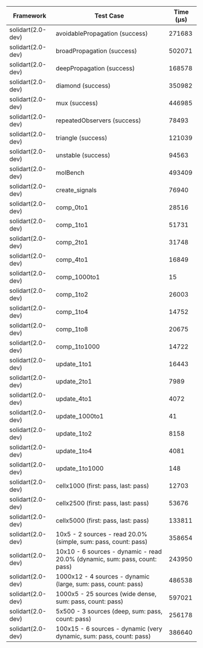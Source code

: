 | Framework | Test Case | Time (μs) |
| --- | --- | --- |
| solidart(2.0-dev) | avoidablePropagation (success) | 271683 |
| solidart(2.0-dev) | broadPropagation (success) | 502071 |
| solidart(2.0-dev) | deepPropagation (success) | 168578 |
| solidart(2.0-dev) | diamond (success) | 350982 |
| solidart(2.0-dev) | mux (success) | 446985 |
| solidart(2.0-dev) | repeatedObservers (success) | 78493 |
| solidart(2.0-dev) | triangle (success) | 121039 |
| solidart(2.0-dev) | unstable (success) | 94563 |
| solidart(2.0-dev) | molBench | 493409 |
| solidart(2.0-dev) | create_signals | 76940 |
| solidart(2.0-dev) | comp_0to1 | 28516 |
| solidart(2.0-dev) | comp_1to1 | 51731 |
| solidart(2.0-dev) | comp_2to1 | 31748 |
| solidart(2.0-dev) | comp_4to1 | 16849 |
| solidart(2.0-dev) | comp_1000to1 | 15 |
| solidart(2.0-dev) | comp_1to2 | 26003 |
| solidart(2.0-dev) | comp_1to4 | 14752 |
| solidart(2.0-dev) | comp_1to8 | 20675 |
| solidart(2.0-dev) | comp_1to1000 | 14722 |
| solidart(2.0-dev) | update_1to1 | 16443 |
| solidart(2.0-dev) | update_2to1 | 7989 |
| solidart(2.0-dev) | update_4to1 | 4072 |
| solidart(2.0-dev) | update_1000to1 | 41 |
| solidart(2.0-dev) | update_1to2 | 8158 |
| solidart(2.0-dev) | update_1to4 | 4081 |
| solidart(2.0-dev) | update_1to1000 | 148 |
| solidart(2.0-dev) | cellx1000 (first: pass, last: pass) | 12703 |
| solidart(2.0-dev) | cellx2500 (first: pass, last: pass) | 53676 |
| solidart(2.0-dev) | cellx5000 (first: pass, last: pass) | 133811 |
| solidart(2.0-dev) | 10x5 - 2 sources - read 20.0% (simple, sum: pass, count: pass) | 358654 |
| solidart(2.0-dev) | 10x10 - 6 sources - dynamic - read 20.0% (dynamic, sum: pass, count: pass) | 243950 |
| solidart(2.0-dev) | 1000x12 - 4 sources - dynamic (large, sum: pass, count: pass) | 486538 |
| solidart(2.0-dev) | 1000x5 - 25 sources (wide dense, sum: pass, count: pass) | 597021 |
| solidart(2.0-dev) | 5x500 - 3 sources (deep, sum: pass, count: pass) | 256178 |
| solidart(2.0-dev) | 100x15 - 6 sources - dynamic (very dynamic, sum: pass, count: pass) | 386640 |
